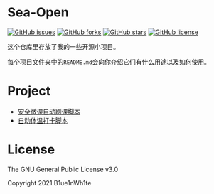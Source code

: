 # Sea-Open

[![GitHub issues](https://img.shields.io/github/issues/B1ue1nWh1te/Sea-Open.svg?style=flat-square)](https://github.com/B1ue1nWh1te/Sea-Open/issues)
[![GitHub forks](https://img.shields.io/github/forks/B1ue1nWh1te/Sea-Open.svg?style=flat-square)](https://github.com/B1ue1nWh1te/Sea-Open/network)
[![GitHub stars](https://img.shields.io/github/stars/B1ue1nWh1te/Sea-Open.svg?style=flat-square)](https://github.com/B1ue1nWh1te/Sea-Open/stargazers)
[![GitHub license](https://img.shields.io/github/license/B1ue1nWh1te/Sea-Open.svg?style=flat-square)](https://github.com/B1ue1nWh1te/Sea-Open/blob/master/LICENSE)

这个仓库里存放了我的一些开源小项目。

每个项目文件夹中的`README.md`会向你介绍它们有什么用途以及如何使用。

# Project

- [安全微课自动刷课脚本](https://github.com/B1ue1nWh1te/Sea-Open/tree/main/FinishSecurityCourse)
- [自动体温打卡脚本](https://github.com/B1ue1nWh1te/Sea-Open/tree/main/Clockin)

# License

The GNU General Public License v3.0

Copyright 2021 B1ue1nWh1te